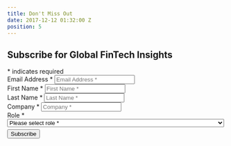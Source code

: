 ```yaml
---
title: Don't Miss Out
date: 2017-12-12 01:32:00 Z
position: 5
---
```


<div style="width: 500px;" id="mc_embed_signup">
	<form
		action="https://letstalkpayments.us7.list-manage.com/subscribe/post?u=bc57d9187dbf177fa07614fbf&amp;id=aa5e7321a3"
		method="post" id="mc-embedded-subscribe-form"
		name="mc-embedded-subscribe-form" class="validate" target="_blank"
		novalidate>
		<div id="mc_embed_signup_scroll">
			<h2>Subscribe for Global FinTech Insights</h2>
			<div class="indicates-required">
				<span class="asterisk">*</span> indicates required
			</div>
			<div class="mc-field-group">
				<label for="mce-EMAIL">Email Address <span class="asterisk">*</span>
				</label> <input type="email" value="" name="EMAIL" placeholder="Email Address *" class="required email"
					id="mce-EMAIL">
			</div>
			<div class="mc-field-group">
				<label for="mce-FNAME">First Name <span class="asterisk">*</span>
				</label> <input type="text" value="" name="FNAME" placeholder="First Name *" class="required"
					id="mce-FNAME">
			</div>
			<div class="mc-field-group">
				<label for="mce-LNAME">Last Name <span class="asterisk">*</span>
				</label> <input type="text" value="" name="LNAME" placeholder="Last Name *" class="required"
					id="mce-LNAME">
			</div>
			<div class="mc-field-group">
				<label for="mce-MMERGE3">Company <span class="asterisk">*</span>
				</label> <input type="text" value="" name="MMERGE3" placeholder="Company *" class="required"
					id="mce-MMERGE3">
			</div>
			<div class="mc-field-group">
				<label for="mce-MMERGE14">Role <span class="asterisk">*</span>
				</label> <select style="margin:0 0 5px 0;width:100%;" name="MMERGE14" class="required" id="mce-MMERGE14">
					<option value="">Please select role *</option>
					<option value="Investor">Investor</option>
					<option value="StartUp">StartUp</option>
					<option value="Financial Institution">Financial
						Institution</option>
					<option value="Media">Media</option>
					<option value="Blogger">Blogger</option>
					<option value="Influencer">Influencer</option>
					<option value="Analyst">Analyst</option>
					<option value="Other">Other</option>

				</select>
			</div>
			<div class="mc-field-group">
				<label for="mce-MMERGE19">Region <span class="asterisk">*</span>
				</label> <select style="margin:0 0 15px 0;width:100%;" name="MMERGE19" class="required" id="mce-MMERGE19">
					<option value="">Please select region *</option>
					<option value="Americas">Americas</option>
					<option value="EMEA">EMEA</option>
					<option value="APAC">APAC</option>
<option value="ALL">ALL</option>
				</select>
			</div>
			<div id="mce-responses" class="clear">
				<div class="response" id="mce-error-response" style="display: none"></div>
				<div class="response" id="mce-success-response"
					style="display: none"></div>
			</div>
			<!-- real people should not fill this in and expect good things - do not remove this or risk form bot signups-->
			<div style="position: absolute; left: -5000px;" aria-hidden="true">
				<input type="text" name="b_bc57d9187dbf177fa07614fbf_aa5e7321a3"
					tabindex="-1" value="">
			</div>
			<div class="clear">
				<input type="submit" value="Subscribe" name="subscribe"
					id="mc-embedded-subscribe" class="button">
			</div>
		</div>
	</form>
</div>
<script type='text/javascript'
	src='//s3.amazonaws.com/downloads.mailchimp.com/js/mc-validate.js'></script>
<script type='text/javascript'>
	(function($) {
		window.fnames = new Array();
		window.ftypes = new Array();
		fnames[0] = 'EMAIL';
		ftypes[0] = 'email';
		fnames[1] = 'FNAME';
		ftypes[1] = 'text';
		fnames[2] = 'LNAME';
		ftypes[2] = 'text';
		fnames[3] = 'MMERGE3';
		ftypes[3] = 'text';
		fnames[14] = 'MMERGE14';
		ftypes[14] = 'dropdown';
		fnames[19] = 'MMERGE19';
		ftypes[19] = 'dropdown';
		fnames[4] = 'MMERGE4';
		ftypes[4] = 'text';
		fnames[5] = 'MMERGE5';
		ftypes[5] = 'text';
		fnames[6] = 'MMERGE6';
		ftypes[6] = 'text';
		fnames[7] = 'MMERGE7';
		ftypes[7] = 'text';
		fnames[8] = 'MMERGE8';
		ftypes[8] = 'text';
		fnames[9] = 'MMERGE9';
		ftypes[9] = 'text';
		fnames[10] = 'MMERGE10';
		ftypes[10] = 'text';
		fnames[11] = 'MMERGE11';
		ftypes[11] = 'text';
		fnames[12] = 'MMERGE12';
		ftypes[12] = 'text';
		fnames[13] = 'MMERGE13';
		ftypes[13] = 'text';
		fnames[15] = 'MMERGE15';
		ftypes[15] = 'text';
		fnames[16] = 'MMERGE16';
		ftypes[16] = 'text';
		fnames[17] = 'MMERGE17';
		ftypes[17] = 'text';
		fnames[18] = 'MMERGE18';
		ftypes[18] = 'text';
	}(jQuery));
	var $mcj = jQuery.noConflict(true);
</script>
<!--End mc_embed_signup-->